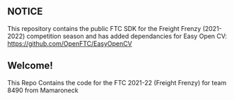 ## NOTICE
This repository contains the public FTC SDK for the Freight Frenzy (2021-2022) competition season and has added dependancies for Easy Open CV: https://github.com/OpenFTC/EasyOpenCV 

## Welcome!
This Repo Contains the code for the FTC 2021-22 (Freight Frenzy) for team 8490 from Mamaroneck
